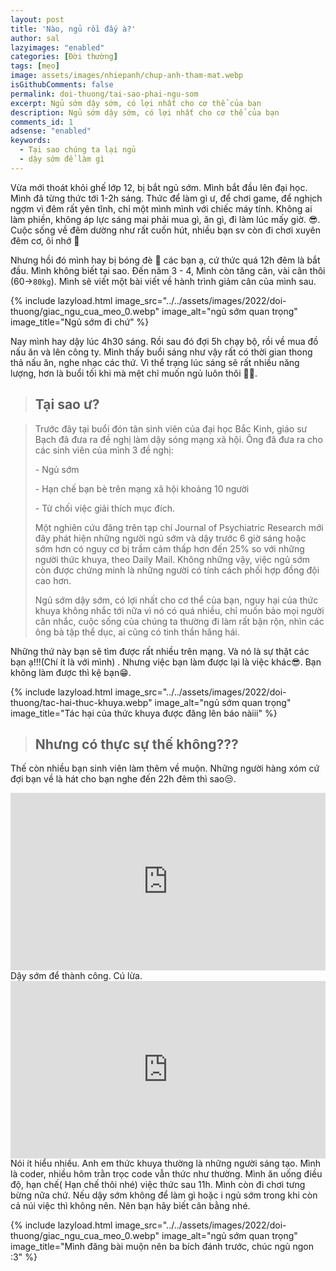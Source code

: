 ```yaml
---
layout: post
title: 'Nào, ngủ rồi đấy à?'
author: sal
lazyimages: "enabled"
categories: [Đời thường]
tags: [mẹo]
image: assets/images/nhiepanh/chup-anh-tham-mat.webp
isGithubComments: false
permalink: doi-thuong/tai-sao-phai-ngu-som
excerpt: Ngủ sớm dậy sớm, có lợi nhất cho cơ thể của bạn
description: Ngủ sớm dậy sớm, có lợi nhất cho cơ thể của bạn
comments_id: 1
adsense: "enabled"
keywords:
  - Tại sao chúng ta lại ngủ
  - dậy sớm để làm gì
---
```

Vừa mới thoát khỏi ghế lớp 12, bị bắt ngủ sớm. Mình bắt đầu lên đại học. Mình đã từng thức tới 1-2h sáng. Thức để làm gì ư, để chơi game, để nghịch ngợm vì đêm rất yên tĩnh, chỉ một mình mình với chiếc máy tính. Không ai làm phiền, không áp lực sáng mai phải mua gì, ăn gì, đi làm lúc mấy giờ. 😎. Cuộc sống về đêm dường như rất cuốn hút, nhiều bạn sv còn đi chơi xuyên đêm cơ, ôi nhớ 🥲

Nhưng hồi đó mình hay bị bóng đè 🥲 các bạn ạ, cứ thức quá 12h đêm là bắt đầu. Mình không biết tại sao. Đến năm 3 - 4, Mình còn tăng cân, vài cân thôi (60->`80kg`). Mình sẽ viết một bài viết về hành trình giảm cân của mình sau.

{% include lazyload.html image_src="../../assets/images/2022/doi-thuong/giac_ngu_cua_meo_0.webp" image_alt="ngủ sớm quan trọng" image_title="Ngủ sớm đi chứ" %}

Nay mình hay dậy lúc 4h30 sáng. Rồi sau đó đợi 5h chạy bộ, rồi về mua đồ nấu ăn và lên công ty. Mình thấy buổi sáng như vậy rất có thời gian thong thả nấu ăn, nghe nhạc các thứ. Vì thể trạng lúc sáng sẽ rất nhiều năng lượng, hơn là buổi tối khi mà mệt chỉ muốn ngủ luôn thôi 😶‍🌫️.

> ## Tại sao ư?

 > Trước đây tại buổi đón tân sinh viên của đại học Bắc Kinh, giáo sư Bạch đã đưa ra đề nghị làm dậy sóng mạng xã hội. Ông đã đưa ra cho các sinh viên của mình 3 đề nghị:
>
> \- Ngủ sớm
>
> \- Hạn chế bạn bè trên mạng xã hội khoảng 10 người
>
> \- Từ chối việc giải thích mục đích.
>
> Một nghiên cứu đăng trên tạp chí Journal of Psychiatric Research mới đây phát hiện những người ngủ sớm và dậy trước 6 giờ sáng hoặc sớm hơn có nguy cơ bị trầm cảm thấp hơn đến 25% so với những người thức khuya, theo Daily Mail. Không những vậy, việc ngủ sớm còn được chứng minh là những người có tính cách phối hợp đồng đội cao hơn.
>
> Ngủ sớm dậy sớm, có lợi nhất cho cơ thể của bạn, nguy hại của thức khuya không nhắc tới nữa vì nó có quá nhiều, chỉ muốn bảo mọi người cân nhắc, cuộc sống của chúng ta thường đi làm rất bận rộn, nhìn các ông bà tập thể dục, ai cũng có tinh thần hăng hái.

Những thứ này bạn sẽ tìm được rất nhiều trên mạng. Và nó là sự thật các bạn ạ!!!(Chí ít là với mình) . Nhưng việc bạn làm được lại là việc khác😎. Bạn không làm được thì kệ bạn😁.

{% include lazyload.html image_src="../../assets/images/2022/doi-thuong/tac-hai-thuc-khuya.webp" image_alt="ngủ sớm quan trọng" image_title="Tác hại của thức khuya được đăng lên báo nàiii" %}

> ## Nhưng có thực sự thế không???

Thế còn nhiều bạn sinh viên làm thêm về muộn. Những người hàng xóm cứ đợi bạn về là hát cho bạn nghe đến 22h đêm thì sao😒.
<div class="video-container">
<iframe class="video" width="480" height="360" src="https://www.youtube.com/embed/cMnWYSfIwAA" title="SỰ THẬT VỀ PHONG TRÀO DẬY SỚM ĐỂ THÀNH CÔNG" frameborder="0" allow="accelerometer; autoplay; clipboard-write; encrypted-media; gyroscope; picture-in-picture" allowfullscreen></iframe>
</div>
Dậy sớm để thành công. Cú lừa.

<div class="video-container">
<iframe class="video" src="https://www.youtube.com/embed/uKjF-cykMZ4" title="Đừng nghĩ cứ DẬY SỚM là sẽ THÀNH CÔNG! | Huỳnh Duy Khương" frameborder="0" allow="accelerometer; autoplay; clipboard-write; encrypted-media; gyroscope; picture-in-picture" allowfullscreen></iframe>
</div>
Nói ít hiểu nhiều. Anh em thức khuya thường là những người sáng tạo. Mình là coder, nhiều hôm trằn trọc code vẫn thức như thường. Mình ăn uống điều độ, hạn chế( Hạn chế thôi nhé) việc thức sau 11h. Mình còn đi chơi tưng bừng nữa chứ. Nếu dậy sớm không để làm gì hoặc i ngủ sớm trong khi còn cả núi việc thì không nên. Nên bạn hãy biết cân bằng nhé.

{% include lazyload.html image_src="../../assets/images/2022/doi-thuong/giac_ngu_cua_meo_0.webp" image_alt="ngủ sớm quan trọng" image_title="Mình đăng bài muộn nên ba bích đánh trước, chúc ngủ ngon :3" %}

<style>
iframe{margin:auto;display:block}.video-container{position:relative;padding-bottom:56.25%}.video-container iframe{position:absolute;top:0;left:0;width:100%;height:100%}.video{aspect-ratio:16/9;width:100%}
</style>
